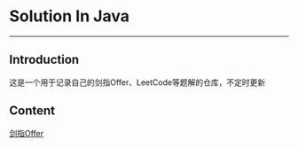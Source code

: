 # Solution In Java
- - -

## Introduction
这是一个用于记录自己的剑指Offer、LeetCode等题解的仓库，不定时更新

## Content
[剑指Offer](https://github.com/DanielLin07/interview/blob/master/notes/%E5%89%91%E6%8C%87Offer.md)
